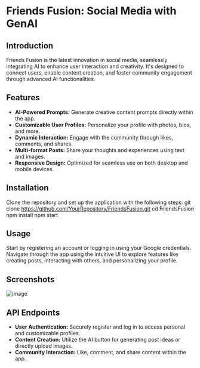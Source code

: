 # Friends Fusion: Social Media with GenAI

## Introduction
Friends Fusion is the latest innovation in social media, seamlessly integrating AI to enhance user interaction and creativity. It's designed to connect users, enable content creation, and foster community engagement through advanced AI functionalities.

## Features
- **AI-Powered Prompts:** Generate creative content prompts directly within the app.
- **Customizable User Profiles:** Personalize your profile with photos, bios, and more.
- **Dynamic Interaction:** Engage with the community through likes, comments, and shares.
- **Multi-format Posts:** Share your thoughts and experiences using text and images.
- **Responsive Design:** Optimized for seamless use on both desktop and mobile devices.

## Installation
Clone the repository and set up the application with the following steps:
git clone https://github.com/YourRepository/FriendsFusion.git
cd FriendsFusion
npm install
npm start

## Usage
Start by registering an account or logging in using your Google credentials. Navigate through the app using the intuitive UI to explore features like creating posts, interacting with others, and personalizing your profile.

## Screenshots
![image](https://github.com/user-attachments/assets/9a7b9af7-4ca4-4ee7-8250-9fa5f3ed90b1)


## API Endpoints
- **User Authentication:** Securely register and log in to access personal and customizable profiles.
- **Content Creation:** Utilize the AI button for generating post ideas or directly upload images.
- **Community Interaction:** Like, comment, and share content within the app.
